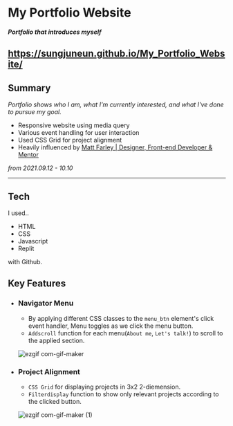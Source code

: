 # My Portfolio Website
***Portfolio that introduces myself***

https://sungjuneun.github.io/My_Portfolio_Website/
---
## Summary
*Portfolio shows who I am, what I'm currently interested, and what I've done to pursue my goal.*

- Responsive website using media query
- Various event handling for user interaction
- Used CSS Grid for project alignment
- Heavily influenced by [Matt Farley | Designer, Front-end Developer & Mentor](https://mattfarley.ca/)

*from 2021.09.12 - 10.10*

----

## Tech

I used..
- HTML
- CSS 
- Javascript 
- Replit

with Github.

## Key Features

-  ### Navigator Menu
    - By applying different CSS classes to the `menu_btn` element's click event handler, Menu toggles as we click the menu button.
    - `Addscroll` function for each menu(`About me`, `Let's talk!`) to scroll to the applied section.

    ![ezgif com-gif-maker](https://user-images.githubusercontent.com/60536942/139528508-a9a0fc72-6241-432e-9e19-35ccc7ae7786.gif)



- ### Project Alignment
    - `CSS Grid` for displaying projects in 3x2 2-diemension.
    - `Filterdisplay` function to show only relevant projects according to the clicked button.
    
    ![ezgif com-gif-maker (1)](https://user-images.githubusercontent.com/60536942/139528550-205bf2b0-3ffe-4ab3-ba68-9b89a11713b2.gif)



    
    



    




